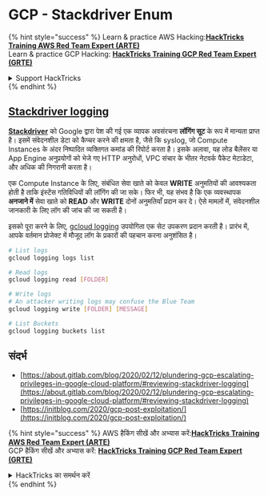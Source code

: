 # GCP - Stackdriver Enum

{% hint style="success" %}
Learn & practice AWS Hacking:<img src="../../../.gitbook/assets/image (1).png" alt="" data-size="line">[**HackTricks Training AWS Red Team Expert (ARTE)**](https://training.hacktricks.xyz/courses/arte)<img src="../../../.gitbook/assets/image (1).png" alt="" data-size="line">\
Learn & practice GCP Hacking: <img src="../../../.gitbook/assets/image (2).png" alt="" data-size="line">[**HackTricks Training GCP Red Team Expert (GRTE)**<img src="../../../.gitbook/assets/image (2).png" alt="" data-size="line">](https://training.hacktricks.xyz/courses/grte)

<details>

<summary>Support HackTricks</summary>

* Check the [**subscription plans**](https://github.com/sponsors/carlospolop)!
* **Join the** 💬 [**Discord group**](https://discord.gg/hRep4RUj7f) or the [**telegram group**](https://t.me/peass) or **follow** us on **Twitter** 🐦 [**@hacktricks\_live**](https://twitter.com/hacktricks\_live)**.**
* **Share hacking tricks by submitting PRs to the** [**HackTricks**](https://github.com/carlospolop/hacktricks) and [**HackTricks Cloud**](https://github.com/carlospolop/hacktricks-cloud) github repos.

</details>
{% endhint %}

## [Stackdriver logging](https://cloud.google.com/sdk/gcloud/reference/logging/)

[**Stackdriver**](https://cloud.google.com/stackdriver/) को Google द्वारा पेश की गई एक व्यापक अवसंरचना **लॉगिंग सूट** के रूप में मान्यता प्राप्त है। इसमें संवेदनशील डेटा को कैप्चर करने की क्षमता है, जैसे कि syslog, जो Compute Instances के अंदर निष्पादित व्यक्तिगत कमांड की रिपोर्ट करता है। इसके अलावा, यह लोड बैलेंसर या App Engine अनुप्रयोगों को भेजे गए HTTP अनुरोधों, VPC संचार के भीतर नेटवर्क पैकेट मेटाडेटा, और अधिक की निगरानी करता है।

एक Compute Instance के लिए, संबंधित सेवा खाते को केवल **WRITE** अनुमतियों की आवश्यकता होती है ताकि इंस्टेंस गतिविधियों की लॉगिंग की जा सके। फिर भी, यह संभव है कि एक व्यवस्थापक **अनजाने में** सेवा खाते को **READ** और **WRITE** दोनों अनुमतियाँ प्रदान कर दे। ऐसे मामलों में, संवेदनशील जानकारी के लिए लॉग की जांच की जा सकती है।

इसको पूरा करने के लिए, [gcloud logging](https://cloud.google.com/sdk/gcloud/reference/logging/) उपयोगिता एक सेट उपकरण प्रदान करती है। प्रारंभ में, आपके वर्तमान प्रोजेक्ट में मौजूद लॉग के प्रकारों की पहचान करना अनुशंसित है।
```bash
# List logs
gcloud logging logs list

# Read logs
gcloud logging read [FOLDER]

# Write logs
# An attacker writing logs may confuse the Blue Team
gcloud logging write [FOLDER] [MESSAGE]

# List Buckets
gcloud logging buckets list
```
## संदर्भ

* [https://about.gitlab.com/blog/2020/02/12/plundering-gcp-escalating-privileges-in-google-cloud-platform/#reviewing-stackdriver-logging](https://about.gitlab.com/blog/2020/02/12/plundering-gcp-escalating-privileges-in-google-cloud-platform/#reviewing-stackdriver-logging)
* [https://initblog.com/2020/gcp-post-exploitation/](https://initblog.com/2020/gcp-post-exploitation/)

{% hint style="success" %}
AWS हैकिंग सीखें और अभ्यास करें:<img src="../../../.gitbook/assets/image (1).png" alt="" data-size="line">[**HackTricks Training AWS Red Team Expert (ARTE)**](https://training.hacktricks.xyz/courses/arte)<img src="../../../.gitbook/assets/image (1).png" alt="" data-size="line">\
GCP हैकिंग सीखें और अभ्यास करें: <img src="../../../.gitbook/assets/image (2).png" alt="" data-size="line">[**HackTricks Training GCP Red Team Expert (GRTE)**<img src="../../../.gitbook/assets/image (2).png" alt="" data-size="line">](https://training.hacktricks.xyz/courses/grte)

<details>

<summary>HackTricks का समर्थन करें</summary>

* [**सदस्यता योजनाएँ**](https://github.com/sponsors/carlospolop) देखें!
* **हमारे** 💬 [**Discord समूह**](https://discord.gg/hRep4RUj7f) या [**telegram समूह**](https://t.me/peass) में शामिल हों या **Twitter** 🐦 पर हमें **फॉलो** करें [**@hacktricks\_live**](https://twitter.com/hacktricks\_live)**.**
* **हैकिंग ट्रिक्स साझा करें और** [**HackTricks**](https://github.com/carlospolop/hacktricks) और [**HackTricks Cloud**](https://github.com/carlospolop/hacktricks-cloud) गिटहब रिपोजिटरी में PR सबमिट करें।

</details>
{% endhint %}
